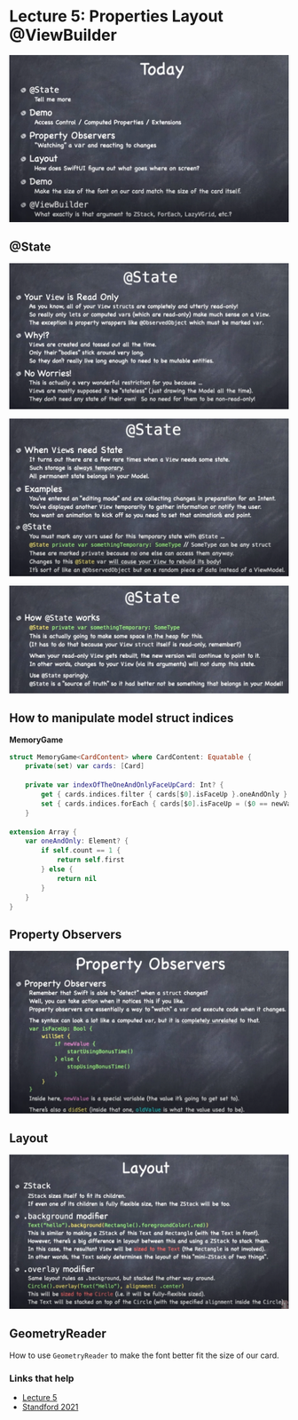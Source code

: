 # Lecture 5: Properties Layout @ViewBuilder

![](images/1.png)

## @State

![](images/2.png)

![](images/3.png)

![](images/4.png)

## How to manipulate model struct indices

**MemoryGame**

```swift
struct MemoryGame<CardContent> where CardContent: Equatable {
    private(set) var cards: [Card]

    private var indexOfTheOneAndOnlyFaceUpCard: Int? {
        get { cards.indices.filter { cards[$0].isFaceUp }.oneAndOnly }
        set { cards.indices.forEach { cards[$0].isFaceUp = ($0 == newValue) }}
    }

extension Array {
    var oneAndOnly: Element? {
        if self.count == 1 {
            return self.first
        } else {
            return nil
        }
    }
}
```

## Property Observers

![](images/5.png)

## Layout

<!--![](images/6.png)

![](images/7.png)

So `HStack` `VStack` basically let their subviews size themselves, and then they size themselves based on what their subviews decide.

If a subview is "very flexible", the stack will be "very flexible" too.

![](images/8.png)

![](images/9.png)

![](images/10.png)

`VStack` centers by default.

![](images/11.png)

Lazy versions don't build the bodies of what is not on screen. They only draw what's on screen. *They are never flexible*. They make them as small as possible. Use these within `ScrollView`.

`ScrollView` always accepts the space offered to it, but scrolls around its content inside.

`List Form OutlineGroup` are awesome. More later.

-->
![](images/12.png)

<!--![](images/13.png)-->

<!--![](images/14.png)-->

<!--![](images/15.png)-->

<!--![](images/16.png)-->

<!--![](images/17.png)-->

<!--![](images/18.png)-->

## GeometryReader

How to use `GeometryReader` to make the font better fit the size of our card.

### Links that help

- [Lecture 5](https://www.youtube.com/watch?v=ayQl_F_uMS4&ab_channel=Stanford)
- [Standford 2021](https://cs193p.sites.stanford.edu/)



